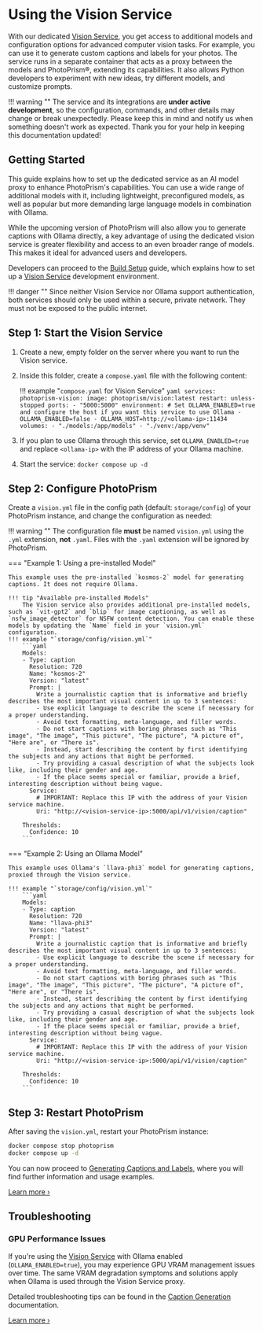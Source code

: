# Using the Vision Service

With our dedicated [Vision Service](https://github.com/photoprism/photoprism-vision), you get access to additional models and configuration options for advanced computer vision tasks. For example, you can use it to generate custom captions and labels for your photos. The service runs in a separate container that acts as a proxy between the models and PhotoPrism®, extending its capabilities. It also allows Python developers to experiment with new ideas, try different models, and customize prompts.

!!! warning "" 
    The service and its integrations are **under active development**, so the configuration, commands, and other details may change or break unexpectedly. Please keep this in mind and notify us when something doesn't work as expected. Thank you for your help in keeping this documentation updated!

## Getting Started

This guide explains how to set up the dedicated service as an AI model proxy to enhance PhotoPrism's capabilities. You can use a wide range of additional models with it, including lightweight, preconfigured models, as well as popular but more demanding large language models in combination with Ollama.

While the upcoming version of PhotoPrism will also allow you to generate captions with Ollama directly, a key advantage of using the dedicated vision service is greater flexibility and access to an even broader range of models. This makes it ideal for advanced users and developers.

Developers can proceed to the [Build Setup](setup.md) guide, which explains how to set up a [Vision Service](https://github.com/photoprism/photoprism-vision) development environment.

!!! danger ""
    Since neither Vision Service nor Ollama support authentication, both services should only be used within a secure, private network. They must not be exposed to the public internet.

## Step 1: Start the Vision Service

1.  Create a new, empty folder on the server where you want to run the Vision service.
2.  Inside this folder, create a `compose.yaml` file with the following content:

    !!! example "`compose.yaml` for Vision Service"
        ```yaml
        services:
          photoprism-vision:
            image: photoprism/vision:latest
            restart: unless-stopped
            ports:
              - "5000:5000"
            environment:
              # Set OLLAMA_ENABLED=true and configure the host if you want this service to use Ollama
              - OLLAMA_ENABLED=false
              - OLLAMA_HOST=http://<ollama-ip>:11434
            volumes:
              - "./models:/app/models"
              - "./venv:/app/venv"
        ```

3.  If you plan to use Ollama through this service, set `OLLAMA_ENABLED=true` and replace `<ollama-ip>` with the IP address of your Ollama machine.
4.  Start the service: `docker compose up -d`

## Step 2: Configure PhotoPrism

Create a `vision.yml` file in the config path (default: `storage/config`) of your PhotoPrism instance, and change the configuration as needed:

!!! warning ""
    The configuration file **must** be named `vision.yml` using the `.yml` extension, **not** `.yaml`. Files with the `.yaml` extension will be ignored by PhotoPrism.

=== "Example 1: Using a pre-installed Model"

    This example uses the pre-installed `kosmos-2` model for generating captions. It does not require Ollama.

    !!! tip "Available pre-installed Models"
        The Vision service also provides additional pre-installed models, such as `vit-gpt2` and `blip` for image captioning, as well as `nsfw_image_detector` for NSFW content detection. You can enable these models by updating the `Name` field in your `vision.yml` configuration.
    !!! example "`storage/config/vision.yml`"
        ```yaml
        Models:
        - Type: caption
          Resolution: 720
          Name: "kosmos-2"
          Version: "latest"
          Prompt: |
            Write a journalistic caption that is informative and briefly describes the most important visual content in up to 3 sentences:
            - Use explicit language to describe the scene if necessary for a proper understanding.
            - Avoid text formatting, meta-language, and filler words.
            - Do not start captions with boring phrases such as "This image", "The image", "This picture", "The picture", "A picture of", "Here are", or "There is".
            - Instead, start describing the content by first identifying the subjects and any actions that might be performed.
            - Try providing a casual description of what the subjects look like, including their gender and age.
            - If the place seems special or familiar, provide a brief, interesting description without being vague.
          Service:
            # IMPORTANT: Replace this IP with the address of your Vision service machine.
            Uri: "http://<vision-service-ip>:5000/api/v1/vision/caption"
        
        Thresholds:
          Confidence: 10
        ```

=== "Example 2: Using an Ollama Model"

    This example uses Ollama's `llava-phi3` model for generating captions, proxied through the Vision service.

    !!! example "`storage/config/vision.yml`"
        ```yaml
        Models:
        - Type: caption
          Resolution: 720
          Name: "llava-phi3"
          Version: "latest"
          Prompt: |
            Write a journalistic caption that is informative and briefly describes the most important visual content in up to 3 sentences:
            - Use explicit language to describe the scene if necessary for a proper understanding.
            - Avoid text formatting, meta-language, and filler words.
            - Do not start captions with boring phrases such as "This image", "The image", "This picture", "The picture", "A picture of", "Here are", or "There is".
            - Instead, start describing the content by first identifying the subjects and any actions that might be performed.
            - Try providing a casual description of what the subjects look like, including their gender and age.
            - If the place seems special or familiar, provide a brief, interesting description without being vague.
          Service:
            # IMPORTANT: Replace this IP with the address of your Vision service machine.
            Uri: "http://<vision-service-ip>:5000/api/v1/vision/caption"
        
        Thresholds:
          Confidence: 10
        ```

## Step 3: Restart PhotoPrism

After saving the `vision.yml`, restart your PhotoPrism instance:

```bash
docker compose stop photoprism
docker compose up -d
``` 

You can now proceed to [Generating Captions and Labels](../caption-generation.md#generating-captions), where you will find further information and usage examples.

[Learn more ›](../caption-generation.md#generating-captions)

## Troubleshooting

### GPU Performance Issues

If you're using the [Vision Service](https://github.com/photoprism/photoprism-vision) with Ollama enabled (`OLLAMA_ENABLED=true`), you may experience GPU VRAM management issues over time. The same VRAM degradation symptoms and solutions apply when Ollama is used through the Vision Service proxy.

Detailed troubleshooting tips can be found in the [Caption Generation](../caption-generation.md#gpu-performance-issues) documentation.

[Learn more ›](../caption-generation.md#gpu-performance-issues)